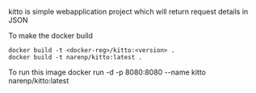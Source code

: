 kitto is simple webapplication project which will return request details in JSON


To make the docker build

```
docker build -t <docker-reg>/kitto:<version> .
docker build -t narenp/kitto:latest .

```

To run this image 
docker run -d -p 8080:8080 --name kitto narenp/kitto:latest

